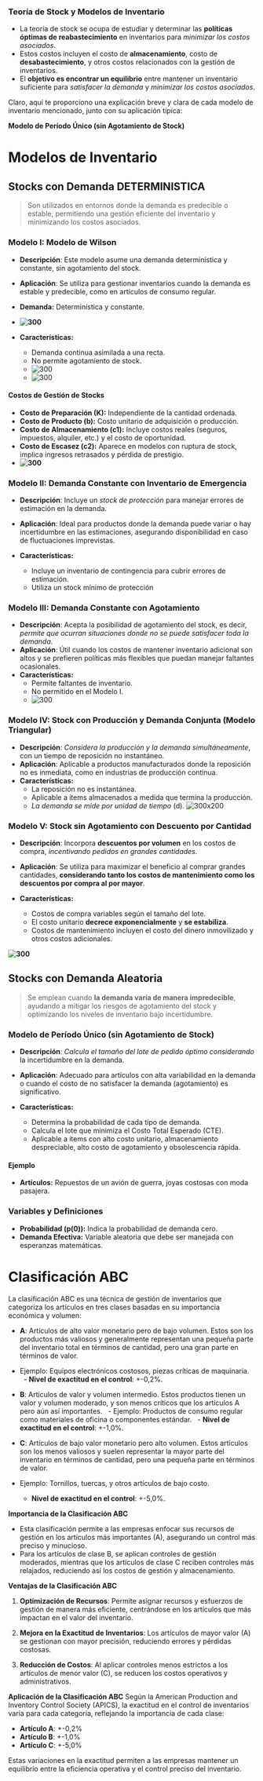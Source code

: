 
### Teoría de Stock y Modelos de Inventario

- La teoría de stock se ocupa de estudiar y determinar las **políticas óptimas de reabastecimiento** en inventarios para *minimizar los costos asociados*.
- Estos costos incluyen el costo de **almacenamiento**, costo de **desabastecimiento**, y otros costos relacionados con la gestión de inventarios.
- El **objetivo es encontrar un equilibrio** entre mantener un inventario suficiente para *satisfacer la demanda* y *minimizar los costos asociados*.


Claro, aquí te proporciono una explicación breve y clara de cada modelo de inventario mencionado, junto con su aplicación típica:



**Modelo de Período Único (sin Agotamiento de Stock)**


# Modelos de Inventario

## Stocks con Demanda DETERMINISTICA

> Son utilizados en entornos donde la demanda es predecible o estable, permitiendo una gestión eficiente del inventario y minimizando los costos asociados.
  

### Modelo I: Modelo de Wilson
- **Descripción**: Este modelo asume una demanda determinística y constante, sin agotamiento del stock.
- **Aplicación**: Se utiliza para gestionar inventarios cuando la demanda es estable y predecible, como en artículos de consumo regular.

- **Demanda:** Determinística y constante.
- **![300](https://lh7-us.googleusercontent.com/docsz/AD_4nXfSxEBaJ1rpSVwEbDJcBTSob-3oPutZSZyCz25kIYimaAhIkUnepAY8SzVdq7IyBz30e3ZBSeGBFTgh0yKYRSeoGVITtLLlQDhhbszy6-wGdUXfUz7KGLrCvObMVYqbrBbZeep_pHlKq9sC_CXrd9mngu4?key=ESjnCozrK6HeQO4PkjCJug)**
- **Características:** 
  - Demanda continua asimilada a una recta.
  -  No permite agotamiento de stock.
  - ![300](https://lh7-us.googleusercontent.com/docsz/AD_4nXftIMGclDBr2QkWkQQvR93_TDQ_FCYEYqdiDNpBQqMq5BXWaxNIxlhWPhvFUVWxS9rqzZNq4UvaHfyyGkXM1V1uBUCVtgKKqESPt1wTCmgFvtcJ561MIes4UOGP1CGyP1-DVJeIgAB8LzRj2AbVpZEiUg?key=ESjnCozrK6HeQO4PkjCJug)
  - ![300](https://lh7-us.googleusercontent.com/docsz/AD_4nXej6E6IOpelxfJ6y-gp5G1CCKaYS2LNad7rUp_l6yH6IK9qKZO-YJUSAt4HFt7piusfyDY_QXQtYTmTFV5aGS0gHjBhF5VqTjysjB4AGeLNkSE9zsbWRdx1LbxcfdXmOfNiB0ULSfWA17OG2EIcRjYZy1q4?key=ESjnCozrK6HeQO4PkjCJug)

#### Costos de Gestión de Stocks
- **Costo de Preparación (K):** Independiente de la cantidad ordenada.
- **Costo de Producto (b):** Costo unitario de adquisición o producción.
- **Costo de Almacenamiento (c1):** Incluye costos reales (seguros, impuestos, alquiler, etc.) y el costo de oportunidad.
- **Costo de Escasez (c2):** Aparece en modelos con ruptura de stock, implica ingresos retrasados y pérdida de prestigio.
- **![300](https://lh7-us.googleusercontent.com/docsz/AD_4nXfaFRnsxv1sUTh05QHX2e9yOrsF1IQRULtmgd1GaYKBmIs17Pq2r7g75B-t9741UrBl2M0WYKFQosa8fkKrL2Kw2pFJOMOGaafVFAfvZdmZdQgTRAoY4aRruhegqfH86TZ4q7deZVWkABxtBH0sOz9QNhF9?key=ESjnCozrK6HeQO4PkjCJug)**
### Modelo II: Demanda Constante con Inventario de Emergencia
-  **Descripción**: Incluye un *stock de protección* para manejar errores de estimación en la demanda.
- **Aplicación**: Ideal para productos donde la demanda puede variar o hay incertidumbre en las estimaciones, asegurando disponibilidad en caso de fluctuaciones imprevistas.

- **Características:**
  - Incluye un inventario de contingencia para cubrir errores de estimación.
  - Utiliza un stock mínimo de protección

### Modelo III: Demanda Constante con Agotamiento
-  **Descripción**: Acepta la posibilidad de agotamiento del stock, es decir, *permite que ocurran situaciones donde no se puede satisfacer toda la demanda*.
- **Aplicación**: Útil cuando los costos de mantener inventario adicional son altos y se prefieren políticas más flexibles que puedan manejar faltantes ocasionales.
- **Características:**
  - Permite faltantes de inventario.
  - No permitido en el Modelo I.
  - ![300](https://lh7-us.googleusercontent.com/docsz/AD_4nXckvy_NNa3gZlYlxtSXeOLe7CVjmGLG9DApB7WzPqZVGaDWhspjL2sadW3r_3A-WzTyLaB6t5bmY4x-R-S0NtG6I6b1GM9n9sEUOY4hwfF4Wu-VinDhVmXbafNtKhzugtj_NZKiJrtpBnYfkq9Rbgj2UUjZ?key=ESjnCozrK6HeQO4PkjCJug)

### Modelo IV: Stock con Producción y Demanda Conjunta (Modelo Triangular)
- **Descripción**: *Considera la producción y la demanda simultáneamente*, con un tiempo de reposición no instantáneo.
- **Aplicación**: Aplicable a productos manufacturados donde la reposición no es inmediata, como en industrias de producción continua.
- **Características:**
  - La reposición no es instantánea.
  - Aplicable a ítems almacenados a medida que termina la producción.
  - *La demanda se mide por unidad de tiempo* (d).
![300x200](https://lh7-us.googleusercontent.com/docsz/AD_4nXfi9qz7_1HmjAYlZglx_hFjYDQTrsZ-3C_1yFCKLQjDtrr0G_456uUP71Ba7v4hQUpN3FEVfrCGjJ3oMr92jyRJOuxkCM_vX1QzI-KBUJMwEOoIeTJfelTZr4xDwBqconVgkz7h-ufO7tUJpR3Lsp5dxtKW?key=ESjnCozrK6HeQO4PkjCJug)

### Modelo V: Stock sin Agotamiento con Descuento por Cantidad
- **Descripción**: Incorpora **descuentos por volumen** en los costos de compra, *incentivando pedidos en grandes cantidades.*
- **Aplicación**: Se utiliza para maximizar el beneficio al comprar grandes cantidades, **considerando tanto los costos de mantenimiento como los descuentos por compra al por mayor**.

- **Características:**
  - Costos de compra variables según el tamaño del lote.
  - El costo unitario **decrece exponencialmente** y **se estabiliza**.
  - Costos de mantenimiento incluyen el costo del dinero inmovilizado y otros costos adicionales.

**![300](https://lh7-us.googleusercontent.com/docsz/AD_4nXcqbiq7Bw-BQOxjfkZ3KSJ430aRe2aW4iDXrJdAGXh0Ecf5-cn54r6bWOQzbFC-xPnIIw1Jw_u-_x_2eVsMzlZvMBZhtakb2YENSqad-pmLKlvHR0nDfef89Bw38WiP6JC9srALkweBycGpqsgVawraBJwx?key=ESjnCozrK6HeQO4PkjCJug)**

## Stocks con Demanda Aleatoria

> Se emplean cuando **la demanda varía de manera impredecible**, ayudando a mitigar los riesgos de agotamiento del stock y optimizando los niveles de inventario bajo incertidumbre.


### Modelo de Período Único (sin Agotamiento de Stock)
-  **Descripción**: *Calcula el tamaño del lote de pedido óptimo considerando* la incertidumbre en la demanda.
- **Aplicación**: Adecuado para artículos con alta variabilidad en la demanda o cuando el costo de no satisfacer la demanda (agotamiento) es significativo.

- **Características:**
  - Determina la probabilidad de cada tipo de demanda.
  - Calcula el lote que minimiza el Costo Total Esperado (CTE).
  - Aplicable a ítems con alto costo unitario, almacenamiento despreciable, alto costo de agotamiento y obsolescencia rápida.

#### Ejemplo
- **Artículos:** Repuestos de un avión de guerra, joyas costosas con moda pasajera.

### Variables y Definiciones
- **Probabilidad (p(0)):** Indica la probabilidad de demanda cero.
- **Demanda Efectiva:** Variable aleatoria que debe ser manejada con esperanzas matemáticas.

# Clasificación ABC

La clasificación ABC es una técnica de gestión de inventarios que categoriza los artículos en tres clases basadas en su importancia económica y volumen:

- **A**: Artículos de alto valor monetario pero de bajo volumen. Estos son los productos más valiosos y generalmente representan una pequeña parte del inventario total en términos de cantidad, pero una gran parte en términos de valor. 

- Ejemplo: Equipos electrónicos costosos, piezas críticas de maquinaria.
  - **Nivel de exactitud en el control**: +-0,2%.

- **B**: Artículos de valor y volumen intermedio. Estos productos tienen un valor y volumen moderado, y son menos críticos que los artículos A pero aún así importantes.
  - Ejemplo: Productos de consumo regular como materiales de oficina o componentes estándar.
  - **Nivel de exactitud en el control**: +-1,0%.

- **C**: Artículos de bajo valor monetario pero alto volumen. Estos artículos son los menos valiosos y suelen representar la mayor parte del inventario en términos de cantidad, pero una pequeña parte en términos de valor.
- Ejemplo: Tornillos, tuercas, y otros artículos de bajo costo.
  - **Nivel de exactitud en el control**: +-5,0%.

**Importancia de la Clasificación ABC**

- Esta clasificación permite a las empresas enfocar sus recursos de gestión en los artículos más importantes (A), asegurando un control más preciso y minucioso.
- Para los artículos de clase B, se aplican controles de gestión moderados, mientras que los artículos de clase C reciben controles más relajados, reduciendo así los costos de gestión y almacenamiento.


**Ventajas de la Clasificación ABC**

1. **Optimización de Recursos**: Permite asignar recursos y esfuerzos de gestión de manera más eficiente, centrándose en los artículos que más impactan en el valor del inventario.

2. **Mejora en la Exactitud de Inventarios**: Los artículos de mayor valor (A) se gestionan con mayor precisión, reduciendo errores y pérdidas costosas.

3. **Reducción de Costos**: Al aplicar controles menos estrictos a los artículos de menor valor (C), se reducen los costos operativos y administrativos.

**Aplicación de la Clasificación ABC**
Según la American Production and Inventory Control Society (APICS), la exactitud en el control de inventarios varía para cada categoría, reflejando la importancia de cada clase:

- **Artículo A**: +-0,2%
- **Artículo B**: +-1,0%
- **Artículo C**: +-5,0%

Estas variaciones en la exactitud permiten a las empresas mantener un equilibrio entre la eficiencia operativa y el control preciso del inventario.
